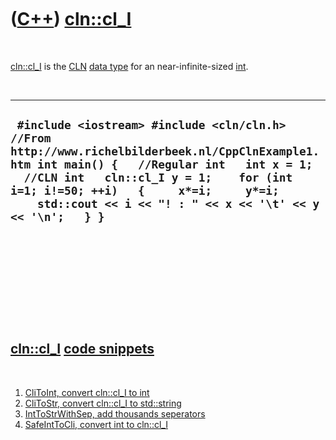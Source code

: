 
 

 

 

 

 

([C++](Cpp.md)) [cln::cl\_I](CppCl_I.md)
==========================================

 

[cln::cl\_I](CppCl_I.md) is the [CLN](CppCln.md) [data
type](CppDataType.md) for an near-infinite-sized [int](CppInt.md).

 

  ----------------------------------------------------------------------------------------------------------------------------------------------------------------------------------------------------------------------------------------------------------------------------------------------------
  ` #include <iostream> #include <cln/cln.h>  //From http://www.richelbilderbeek.nl/CppClnExample1.htm int main() {   //Regular int   int x = 1;    //CLN int   cln::cl_I y = 1;    for (int i=1; i!=50; ++i)   {     x*=i;     y*=i;     std::cout << i << "! : " << x << '\t' << y << '\n';   } }`
  ----------------------------------------------------------------------------------------------------------------------------------------------------------------------------------------------------------------------------------------------------------------------------------------------------

 

 

 

 

 

[cln::cl\_I](CppCl_I.md) [code snippets](CppCodeSnippets.md)
--------------------------------------------------------------

 

1.  [CliToInt, convert cln::cl\_I to int](CppCliToInt.md)
2.  [CliToStr, convert cln::cl\_I to std::string](CppCliToStr.md)
3.  [IntToStrWithSep, add thousands seperators](CppIntToStrWithSep.md)
4.  [SafeIntToCli, convert int to cln::cl\_I](CppSafeIntToCli.md)

 

 

 

 

 

 

